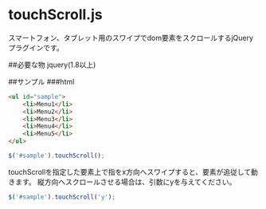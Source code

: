 touchScroll.js
===============

スマートフォン、タブレット用のスワイプでdom要素をスクロールするjQueryプラグインです。

##必要な物
jquery(1.8以上)


##サンプル
###html
```html
<ul id="sample">
	<li>Menu1</li>
	<li>Menu2</li>
	<li>Menu3</li>
	<li>Menu4</li>
	<li>Menu5</li>
</ul>
```

```js
$('#sample').touchScroll();
```

touchScrollを指定した要素上で指をx方向へスワイプすると、要素が追従して動きます。
縦方向へスクロールさせる場合は、引数にyを与えてください。

```js
$('#sample').touchScroll('y');
```